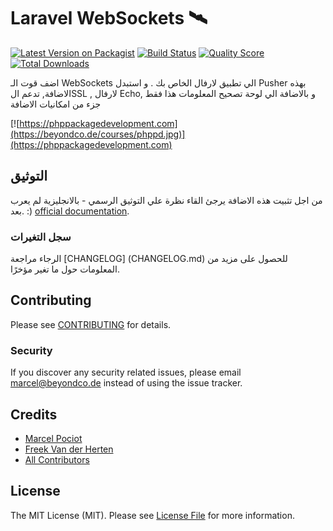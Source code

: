 # Laravel WebSockets 🛰

[![Latest Version on Packagist](https://img.shields.io/packagist/v/beyondcode/laravel-websockets.svg?style=flat-square)](https://packagist.org/packages/beyondcode/laravel-websockets)
[![Build Status](https://img.shields.io/travis/beyondcode/laravel-websockets/master.svg?style=flat-square)](https://travis-ci.org/beyondcode/laravel-websockets)
[![Quality Score](https://img.shields.io/scrutinizer/g/beyondcode/laravel-websockets.svg?style=flat-square)](https://scrutinizer-ci.com/g/beyondcode/laravel-websockets)
[![Total Downloads](https://img.shields.io/packagist/dt/beyondcode/laravel-websockets.svg?style=flat-square)](https://packagist.org/packages/beyondcode/laravel-websockets)

اضف قوت الـ WebSockets  الي تطبيق لارفال الخاص بك . و استبدل Pusher بهذه الاضافة, تدعم الSSL , لارفال Echo, و بالاضافة الي لوحة تصحيح المعلومات هذا فقط جزء من امكانيات الاضافة

[![https://phppackagedevelopment.com](https://beyondco.de/courses/phppd.jpg)](https://phppackagedevelopment.com)


## التوثيق

من اجل تثبيت هذه الاضافة يرجئ القاء نظرة علي التوثيق الرسمي - بالانجليزية لم يعرب بعد. :)
 [official documentation](https://docs.beyondco.de/laravel-websockets/).

### سجل التغيرات

الرجاء مراجعة [CHANGELOG] (CHANGELOG.md) للحصول على مزيد من المعلومات حول ما تغير مؤخرًا.

## Contributing

Please see [CONTRIBUTING](CONTRIBUTING.md) for details.

### Security

If you discover any security related issues, please email marcel@beyondco.de instead of using the issue tracker.

## Credits

- [Marcel Pociot](https://github.com/mpociot)
- [Freek Van der Herten](https://github.com/freekmurze)
- [All Contributors](../../contributors)

## License

The MIT License (MIT). Please see [License File](LICENSE.md) for more information.
